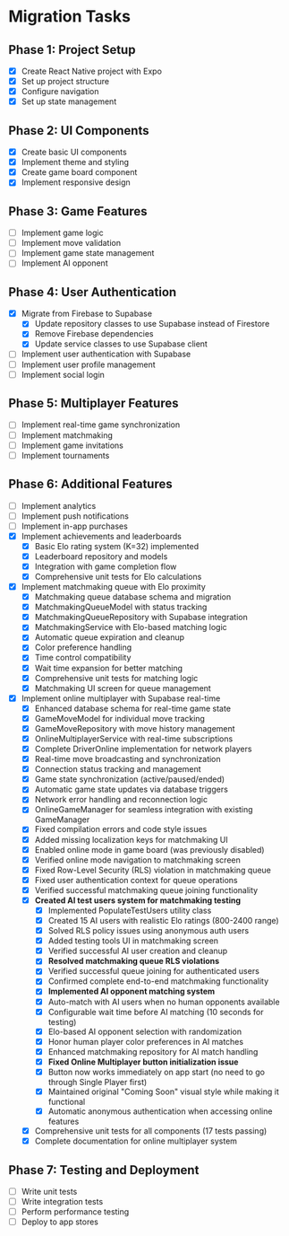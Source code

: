 # Migration Tasks

## Phase 1: Project Setup
- [x] Create React Native project with Expo
- [x] Set up project structure
- [x] Configure navigation
- [x] Set up state management

## Phase 2: UI Components
- [x] Create basic UI components
- [x] Implement theme and styling
- [x] Create game board component
- [x] Implement responsive design

## Phase 3: Game Features
- [ ] Implement game logic
- [ ] Implement move validation
- [ ] Implement game state management
- [ ] Implement AI opponent

## Phase 4: User Authentication
- [x] Migrate from Firebase to Supabase
  - [x] Update repository classes to use Supabase instead of Firestore
  - [x] Remove Firebase dependencies
  - [x] Update service classes to use Supabase client
- [ ] Implement user authentication with Supabase
- [ ] Implement user profile management
- [ ] Implement social login

## Phase 5: Multiplayer Features
- [ ] Implement real-time game synchronization
- [ ] Implement matchmaking
- [ ] Implement game invitations
- [ ] Implement tournaments

## Phase 6: Additional Features
- [ ] Implement analytics
- [ ] Implement push notifications
- [ ] Implement in-app purchases
- [x] Implement achievements and leaderboards
  - [x] Basic Elo rating system (K=32) implemented
  - [x] Leaderboard repository and models
  - [x] Integration with game completion flow
  - [x] Comprehensive unit tests for Elo calculations
- [x] Implement matchmaking queue with Elo proximity
  - [x] Matchmaking queue database schema and migration
  - [x] MatchmakingQueueModel with status tracking
  - [x] MatchmakingQueueRepository with Supabase integration
  - [x] MatchmakingService with Elo-based matching logic
  - [x] Automatic queue expiration and cleanup
  - [x] Color preference handling
  - [x] Time control compatibility
  - [x] Wait time expansion for better matching
  - [x] Comprehensive unit tests for matching logic
  - [x] Matchmaking UI screen for queue management
- [x] Implement online multiplayer with Supabase real-time
  - [x] Enhanced database schema for real-time game state
  - [x] GameMoveModel for individual move tracking
  - [x] GameMoveRepository with move history management
  - [x] OnlineMultiplayerService with real-time subscriptions
  - [x] Complete DriverOnline implementation for network players
  - [x] Real-time move broadcasting and synchronization
  - [x] Connection status tracking and management
  - [x] Game state synchronization (active/paused/ended)
  - [x] Automatic game state updates via database triggers
  - [x] Network error handling and reconnection logic
  - [x] OnlineGameManager for seamless integration with existing GameManager
  - [x] Fixed compilation errors and code style issues
  - [x] Added missing localization keys for matchmaking UI
  - [x] Enabled online mode in game board (was previously disabled)
  - [x] Verified online mode navigation to matchmaking screen
  - [x] Fixed Row-Level Security (RLS) violation in matchmaking queue
  - [x] Fixed user authentication context for queue operations
  - [x] Verified successful matchmaking queue joining functionality
  - [x] **Created AI test users system for matchmaking testing**
    - [x] Implemented PopulateTestUsers utility class
    - [x] Created 15 AI users with realistic Elo ratings (800-2400 range)
    - [x] Solved RLS policy issues using anonymous auth users
    - [x] Added testing tools UI in matchmaking screen
    - [x] Verified successful AI user creation and cleanup
    - [x] **Resolved matchmaking queue RLS violations**
    - [x] Verified successful queue joining for authenticated users
    - [x] Confirmed complete end-to-end matchmaking functionality
    - [x] **Implemented AI opponent matching system**
    - [x] Auto-match with AI users when no human opponents available
    - [x] Configurable wait time before AI matching (10 seconds for testing)
    - [x] Elo-based AI opponent selection with randomization
    - [x] Honor human player color preferences in AI matches
    - [x] Enhanced matchmaking repository for AI match handling
    - [x] **Fixed Online Multiplayer button initialization issue**
    - [x] Button now works immediately on app start (no need to go through Single Player first)
    - [x] Maintained original "Coming Soon" visual style while making it functional
    - [x] Automatic anonymous authentication when accessing online features
  - [x] Comprehensive unit tests for all components (17 tests passing)
  - [x] Complete documentation for online multiplayer system

## Phase 7: Testing and Deployment
- [ ] Write unit tests
- [ ] Write integration tests
- [ ] Perform performance testing
- [ ] Deploy to app stores
